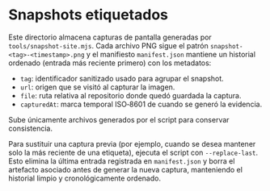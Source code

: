 # Snapshots etiquetados

Este directorio almacena capturas de pantalla generadas por `tools/snapshot-site.mjs`. Cada archivo PNG sigue el patrón `snapshot-<tag>-<timestamp>.png` y el manifiesto `manifest.json` mantiene un historial ordenado (entrada más reciente primero) con los metadatos:

- `tag`: identificador sanitizado usado para agrupar el snapshot.
- `url`: origen que se visitó al capturar la imagen.
- `file`: ruta relativa al repositorio donde quedó guardada la captura.
- `capturedAt`: marca temporal ISO‑8601 de cuando se generó la evidencia.

Sube únicamente archivos generados por el script para conservar consistencia.

Para sustituir una captura previa (por ejemplo, cuando se desea mantener solo la más reciente de una etiqueta), ejecuta el script
con `--replace-last`. Esto elimina la última entrada registrada en `manifest.json` y borra el artefacto asociado antes de generar
la nueva captura, manteniendo el historial limpio y cronológicamente ordenado.
